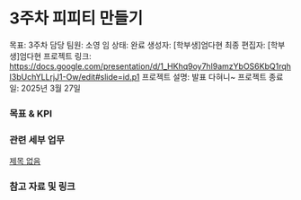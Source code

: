 # 3주차 피피티 만들기

목표: 3주차
담당 팀원: 소영 임
상태: 완료
생성자: [학부생]엄다현
최종 편집자: [학부생]엄다현
프로젝트 링크: https://docs.google.com/presentation/d/1_HKhq9oy7hl9amzYbOS6KbQ1rqhI3bUchYLLrjJ1-Ow/edit#slide=id.p1
프로젝트 설명: 발표 다혀니~
프로젝트 종료일: 2025년 3월 27일

### 목표 & KPI

### 관련 세부 업무

[제목 없음](3%EC%A3%BC%EC%B0%A8%20%ED%94%BC%ED%94%BC%ED%8B%B0%20%EB%A7%8C%EB%93%A4%EA%B8%B0%201c3dfc1d23f78191883dea6bb2058a60/%EC%A0%9C%EB%AA%A9%20%EC%97%86%EC%9D%8C%201c3dfc1d23f7814e9bbbf4174f1f9d3f.csv)

### 참고 자료 및 링크